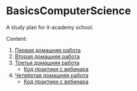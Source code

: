 # BasicsComputerScience
A study plan for it-academy school.

Content:

1. [Первая домашняя работа](./hw_first_lesson/README.md)
2. [Вторая домашняя работа](./second_lesson/hw_questions.md)
3. [Третья домашняя работа](./third_lesson/hw_practice.py)
   - [Код практики с вебинара](./third_lesson/cw_practice.py)
4. [Четвёртая домашняя работа](./fourth_lesson/hw_practice.py)
   - [Код практики с вебинара](./fourth_lesson/cw_practice.py)
